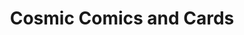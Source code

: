 ---
title: "Cosmic Comics and Cards"
url: /grand-prairie/cosmic-comics-and-cards/
shop: Spielzeug
---